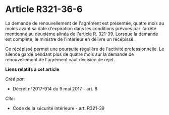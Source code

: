 # Article R321-36-6

La demande de renouvellement de l'agrément est présentée, quatre mois au moins avant sa date d'expiration dans les conditions
prévues par l'arrêté mentionné au deuxième alinéa de l'article R. 321-39. Lorsque la demande est complète, le ministre de
l'intérieur en délivre un récépissé.

Ce récépissé permet une poursuite régulière de l'activité professionnelle. Le silence gardé pendant plus de quatre mois sur
la demande de renouvellement de l'agrément vaut décision de rejet.

**Liens relatifs à cet article**

_Créé par_:

  - Décret n°2017-914 du 9 mai 2017 - art. 8

_Cite_:

  - Code de la sécurité intérieure - art. R321-39
